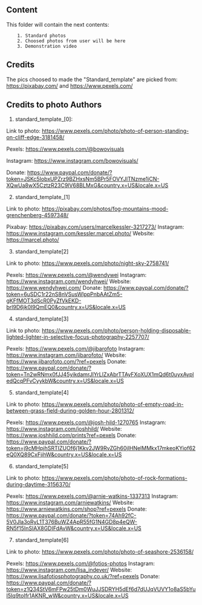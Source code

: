 ## Content


This folder will contain the next contents:

        1. Standard photos
        2. Choosed photos from user will be here
        3. Demonstration video

## Credits


The pics choosed to made the "Standard_template" are picked from: https://pixabay.com/ and https://www.pexels.com/

## Credits to photo Authors

1. standard_template_[0]:

Link to photo: https://www.pexels.com/photo/photo-of-person-standing-on-cliff-edge-3181458/

Pexels: https://www.pexels.com/@bowovisuals

Instagram: https://www.instagram.com/bowovisuals/

Donate: https://www.paypal.com/donate/?token=JSKc5IobxUPZrz9BZHxsNm5BPr5FOVYJITNzme1iCN-XQwUa8wX5CztzR23C9lV68BLMxG&country.x=US&locale.x=US

2. standard_template_[1]

Link to photo: https://pixabay.com/photos/fog-mountains-mood-grenchenberg-4597348/

Pixabay: https://pixabay.com/users/marcelkessler-3217273/
Instagram: https://www.instagram.com/kessler.marcel.photo/
Website: https://marcel.photo/

3. standard_template[2]

Link to photo: https://www.pexels.com/photo/night-sky-2758741/

Pexels: https://www.pexels.com/@wendywei
Instagram: https://www.instagram.com/wendyhwei/
Website: https://www.wendyhwei.com/
Donate: https://www.paypal.com/donate/?token=6uSDC1r22nS8nVSusWlppPnbAAtZm5-gKFfMOT3dScR0PyZfVkEKD-brl9D6jk0I9QmEQ0&country.x=US&locale.x=US

4. standard_template[3]

Link to photo: https://www.pexels.com/photo/person-holding-disposable-lighted-lighter-in-selective-focus-photography-2257707/

Pexels: https://www.pexels.com/@jibarofoto
Instagram: https://www.instagram.com/jibarofoto/
Website: https://www.jibarofoto.com/?ref=pexels
Donate: https://www.paypal.com/donate/?token=Tn2wRNmx0fJJ45yikdamrJlYrLlZxAbrTTAyFXoXUX1mQd6t0uyxAypledQcqPFvCyykbW&country.x=US&locale.x=US

5. standard_template[4]

Link to photo: https://www.pexels.com/photo/photo-of-empty-road-in-between-grass-field-during-golden-hour-2801312/

Pexels: https://www.pexels.com/@josh-hild-1270765
Instagram: https://www.instagram.com/joshhild/
Website: https://www.joshhild.com/prints?ref=pexels
Donate: https://www.paypal.com/donate/?token=j9cMHpjhSRTIZUOf6j1Kkv2JW9RvZGh60jIHNelMMkx17mkeoKYiof62eQ0XQ89CxFjihW&country.x=US&locale.x=US

6. standard_template[5]

Link to photo: https://www.pexels.com/photo/photo-of-rock-formations-during-daytime-3156370/

Pexels: https://www.pexels.com/@arnie-watkins-1337313
Instagram: https://www.instagram.com/arniewatkins/
Website: https://www.arniewatkins.com/shop?ref=pexels
Donate: https://www.paypal.com/donate/?token=74Ah92fC-5V0Jla3oRyL1T376BuWZ4ApR55fG1N4GD8p4eQW-RN5f15InSIAX8GDIFdAvW&country.x=US&locale.x=US

7. standard_template[6]

Link to photo: https://www.pexels.com/photo/photo-of-seashore-2536158/

Pexels: https://www.pexels.com/@fotios-photos
Instagram: https://www.instagram.com/lisa_indever/
Website: https://www.lisafotiosphotography.co.uk/?ref=pexels
Donate: https://www.paypal.com/donate/?token=z1Q34StV6mFPw25tDm0WuJJSDRYH5dEf6d7dUJqVUVY1o8aS5bYuI5Iq9toIfr1AKNR_wW&country.x=US&locale.x=US
